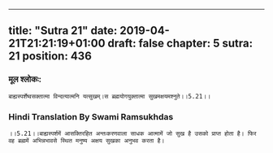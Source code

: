 
---
title: "Sutra 21"
date: 2019-04-21T21:21:19+01:00
draft: false
chapter: 5
sutra: 21
position: 436
---
### मूल श्लोकः:
```
बाह्यस्पर्शेष्वसक्तात्मा विन्दत्यात्मनि यत्सुखम्।स ब्रह्मयोगयुक्तात्मा सुखमक्षयमश्नुते।।5.21।।

```

### Hindi Translation By Swami Ramsukhdas
```
।।5.21।।बाह्यस्पर्शमें आसक्तिरहित अन्तःकरणवाला साधक आत्मामें जो सुख है उसको प्राप्त होता है। फिर वह ब्रह्ममें अभिन्नभावसे स्थित मनुष्य अक्षय सुखका अनुभव करता है। 

```

